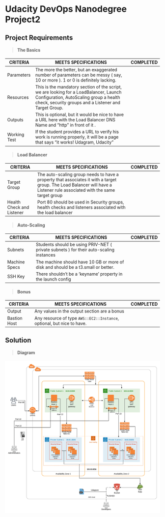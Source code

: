 # Udacity DevOps Nanodegree Project2

## Project Requirements

> #### The Basics

|CRITERIA|MEETS SPECIFICATIONS|COMPLETED|
|---|---|---|
|Parameters| The more the better, but an exaggerated number of parameters can be messy ( say, 10 or more ). 1 or 0 is definitely lacking.|
|Resources|This is the mandatory section of the script, we are looking for a LoadBalancer, Launch Configuration, AutoScaling group a health check, security groups and a Listener and Target Group.||
|Outputs|This is optional, but it would be nice to have a URL here with the Load Balancer DNS Name and “http” in front of it .||
|Working Test|If the student provides a URL to verify his work is running properly, it will be a page that says “it works! Udagram, Udacity”||

> #### Load Balancer

|CRITERIA|MEETS SPECIFICATIONS|COMPLETED|
|---|---|---|
|Target Group|The auto-scaling group needs to have a property that associates it with a target group. The Load Balancer will have a Listener rule associated with the same target group||
|Health Check and Listener|Port 80 should be used in Security groups, health checks and listeners associated with the load balancer||

> #### Auto-Scaling

|CRITERIA|MEETS SPECIFICATIONS|COMPLETED|
|---|---|---|
|Subnets|Students should be using PRIV-NET ( private subnets ) for their auto-scaling instances||
|Machine Specs|The machine should have 10 GB or more of disk and should be a t3.small or better.||
|SSH Key|There shouldn’t be a ‘keyname’ property in the launch config||

> #### Bonus

|CRITERIA|MEETS SPECIFICATIONS|COMPLETED|
|---|---|---|
|Output|Any values in the output section are a bonus||
|Bastion Host|Any resource of type `AWS::EC2::Instance`, optional, but nice to have.|

## Solution

> #### Diagram

![Diagram](/docs/Project_2_Udacity_CDE_nanodegree.png)
